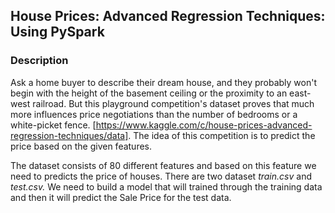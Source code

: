 ## **House Prices: Advanced Regression Techniques: Using PySpark**

### **Description**
Ask a home buyer to describe their dream house, and they probably won't begin with the height of the basement ceiling or the proximity to an east-west railroad. But this playground competition's dataset proves that much more influences price negotiations than the number of bedrooms or a white-picket fence. [https://www.kaggle.com/c/house-prices-advanced-regression-techniques/data]. The idea of this competition is to predict the price based on the given features.

The dataset consists of 80 different features and based on this feature we need to predicts the price of houses. There are two dataset _train.csv_ and _test.csv._ We need to build a model that will trained through the training data and then it will predict the Sale Price for the test data. 
